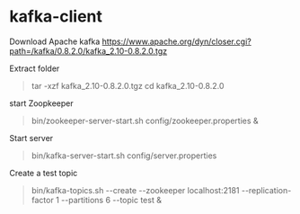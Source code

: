 # kafka-client

Download Apache kafka
https://www.apache.org/dyn/closer.cgi?path=/kafka/0.8.2.0/kafka_2.10-0.8.2.0.tgz

Extract folder
> tar -xzf kafka_2.10-0.8.2.0.tgz
> cd kafka_2.10-0.8.2.0

start Zoopkeeper
> bin/zookeeper-server-start.sh config/zookeeper.properties &

Start server
> bin/kafka-server-start.sh config/server.properties 

Create a test topic
> bin/kafka-topics.sh --create --zookeeper localhost:2181 --replication-factor 1 --partitions 6 --topic test &
